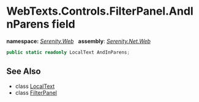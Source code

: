 # WebTexts.Controls.FilterPanel.AndInParens field
**namespace:** *[Serenity.Web](../../README.md#serenity.web-namespace)*   **assembly**: *[Serenity.Net.Web](../../README.md)*

```csharp
public static readonly LocalText AndInParens;
```

## See Also

* class [LocalText](../Serenity.Net.Core/../../Serenity/LocalText.md)
* class [FilterPanel](../WebTexts.Controls.FilterPanel.md)